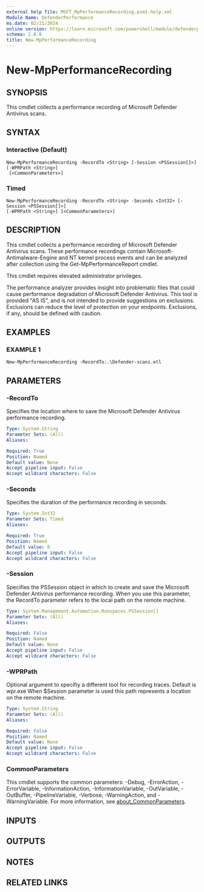 ```yaml
---
external help file: MSFT_MpPerformanceRecording.psm1-help.xml
Module Name: DefenderPerformance
ms.date: 02/21/2024
online version: https://learn.microsoft.com/powershell/module/defenderperformance/new-mpperformancerecording?view=windowsserver2022-ps&wt.mc_id=ps-gethelp
schema: 2.0.0
title: New-MpPerformanceRecording
---
```


# New-MpPerformanceRecording

## SYNOPSIS
This cmdlet collects a performance recording of Microsoft Defender Antivirus
scans.

## SYNTAX

### Interactive (Default)

```
New-MpPerformanceRecording -RecordTo <String> [-Session <PSSession[]>] [-WPRPath <String>]
 [<CommonParameters>]
```

### Timed

```
New-MpPerformanceRecording -RecordTo <String> -Seconds <Int32> [-Session <PSSession[]>]
[-WPRPath <String>] [<CommonParameters>]
```

## DESCRIPTION

This cmdlet collects a performance recording of Microsoft Defender Antivirus scans. These
performance recordings contain Microsoft-Antimalware-Engine and NT kernel process events and can be
analyzed after collection using the Get-MpPerformanceReport cmdlet.

This cmdlet requires elevated administrator privileges.

The performance analyzer provides insight into problematic files that could cause performance
degradation of Microsoft Defender Antivirus. This tool is provided "AS IS", and is not intended to
provide suggestions on exclusions. Exclusions can reduce the level of protection on your endpoints.
Exclusions, if any, should be defined with caution.

## EXAMPLES

### EXAMPLE 1

```
New-MpPerformanceRecording -RecordTo:.\Defender-scans.etl
```

## PARAMETERS

### -RecordTo

Specifies the location where to save the Microsoft Defender Antivirus performance recording.

```yaml
Type: System.String
Parameter Sets: (All)
Aliases:

Required: True
Position: Named
Default value: None
Accept pipeline input: False
Accept wildcard characters: False
```

### -Seconds

Specifies the duration of the performance recording in seconds.

```yaml
Type: System.Int32
Parameter Sets: Timed
Aliases:

Required: True
Position: Named
Default value: 0
Accept pipeline input: False
Accept wildcard characters: False
```

### -Session

Specifies the PSSession object in which to create and save the Microsoft Defender Antivirus
performance recording. When you use this parameter, the RecordTo parameter refers to the local path
on the remote machine.

```yaml
Type: System.Management.Automation.Runspaces.PSSession[]
Parameter Sets: (All)
Aliases:

Required: False
Position: Named
Default value: None
Accept pipeline input: False
Accept wildcard characters: False
```

### -WPRPath

Optional argument to specifiy a different tool for recording traces. Default is wpr.exe When
$Session parameter is used this path represents a location on the remote machine.

```yaml
Type: System.String
Parameter Sets: (All)
Aliases:

Required: False
Position: Named
Default value: None
Accept pipeline input: False
Accept wildcard characters: False
```

### CommonParameters

This cmdlet supports the common parameters: -Debug, -ErrorAction, -ErrorVariable,
-InformationAction, -InformationVariable, -OutVariable, -OutBuffer, -PipelineVariable, -Verbose,
-WarningAction, and -WarningVariable. For more information, see
[about_CommonParameters](http://go.microsoft.com/fwlink/?LinkID=113216).

## INPUTS

## OUTPUTS

## NOTES

## RELATED LINKS
